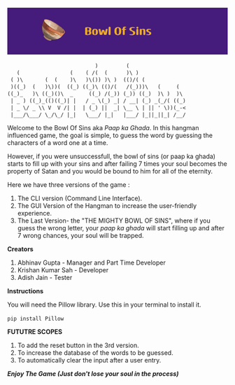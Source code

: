 ![Banner](/Images/Bowl_Of_Sins.png)
```
                            )         (                   
   (                (    ( /(  (      )\ )                
 ( )\       (  (    )\   )\()) )\ )  (()/( (              
 )((_)  (   )\))(  ((_) ((_)\ (()/(   /(_)))\   (     (   
((_)_   )\ ((_)()\  _     ((_) /(_)) (_)) ((_)  )\ )  )\  
 | _ ) ((_)_(()((_)| |   / _ \(_) _| / __| (_) _(_/( ((_) 
 | _ \/ _ \\ V  V /| |  | (_) ||  _| \__ \ | || ' \))(_-< 
 |___/\___/ \_/\_/ |_|   \___/ |_|   |___/ |_||_||_| /__/ 
```                                                          

Welcome to the Bowl Of Sins aka _Paap ka Ghada_.
In this hangman influenced game, the goal is simple, to guess the word by guessing the characters of a word one at a time.

However, if you were unsuccessfull, the bowl of sins (or paap ka ghada) starts to fill up with your sins and after failing 7 times your soul becomes the property of Satan and you would be bound to him for all of the eternity.

Here we have three versions of the game :
1. The CLI version (Command Line Interface).
2. The GUI Version of the Hangman to increase the user-friendly experience.
3. The Last Version- the "THE MIGHTY BOWL OF SINS", where if you guess the wrong letter, your _paap ka ghada_ will start filling up and after 7 wrong chances, your soul will be trapped.
   
**Creators**
1. Abhinav Gupta - Manager and Part Time Developer
2. Krishan Kumar Sah - Developer
3. Adish Jain - Tester
   
**Instructions**

You will need the Pillow library.
Use this in your terminal to install it.

``` pip install Pillow ```

**FUTUTRE SCOPES**
1. To add the reset button in the 3rd version.
2. To increase the database of the words to be guessed.
3. To automatically clear the input after a user entry.


**_Enjoy The Game (Just don't lose your soul in the process)_**

